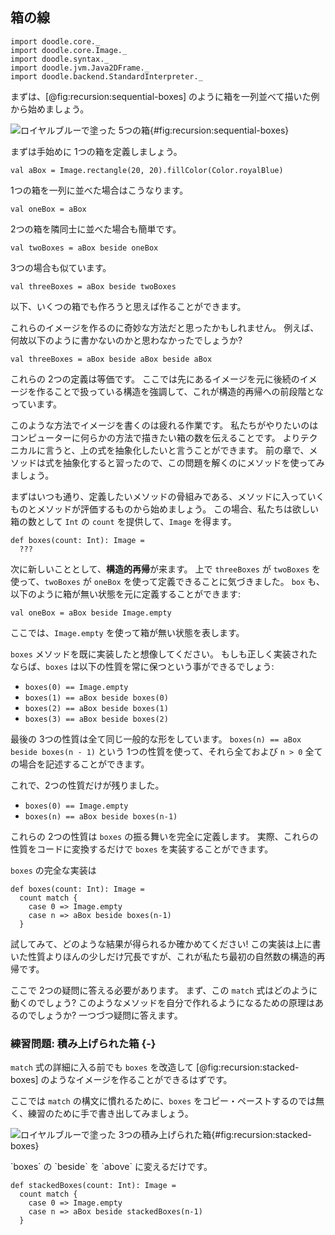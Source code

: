 ## 箱の線

```tut:invisible
import doodle.core._
import doodle.core.Image._
import doodle.syntax._
import doodle.jvm.Java2DFrame._
import doodle.backend.StandardInterpreter._
```

まずは、[@fig:recursion:sequential-boxes] のように箱を一列並べて描いた例から始めましょう。

![ロイヤルブルーで塗った 5つの箱](./src/pages/recursion/sequential-boxes.pdf+svg){#fig:recursion:sequential-boxes}

まずは手始めに 1つの箱を定義しましょう。

```tut:book
val aBox = Image.rectangle(20, 20).fillColor(Color.royalBlue)
```

1つの箱を一列に並べた場合はこうなります。

```tut:book
val oneBox = aBox
```

2つの箱を隣同士に並べた場合も簡単です。

```tut:book
val twoBoxes = aBox beside oneBox
```

3つの場合も似ています。

```tut:book
val threeBoxes = aBox beside twoBoxes
```

以下、いくつの箱でも作ろうと思えば作ることができます。

これらのイメージを作るのに奇妙な方法だと思ったかもしれません。
例えば、何故以下のように書かないのかと思わなかったでしょうか?

```tut:book
val threeBoxes = aBox beside aBox beside aBox
```

これらの 2つの定義は等価です。
ここでは先にあるイメージを元に後続のイメージを作ることで扱っている構造を強調して、これが構造的再帰への前段階となっています。

このような方法でイメージを書くのは疲れる作業です。
私たちがやりたいのはコンピューターに何らかの方法で描きたい箱の数を伝えることです。
よりテクニカルに言うと、上の式を抽象化したいと言うことができます。
前の章で、メソッドは式を抽象化すると習ったので、この問題を解くのにメソッドを使ってみましょう。

まずはいつも通り、定義したいメソッドの骨組みである、メソッドに入っていくものとメソッドが評価するものから始めましょう。
この場合、私たちは欲しい箱の数として `Int` の `count` を提供して、`Image` を得ます。

```tut:book
def boxes(count: Int): Image =
  ???
```

次に新しいこととして、**構造的再帰**が来ます。
上で `threeBoxes` が `twoBoxes` を使って、`twoBoxes` が `oneBox` を使って定義できることに気づきました。
`box` も、以下のように箱が無い状態を元に定義することができます:

```tut:book
val oneBox = aBox beside Image.empty
```

ここでは、`Image.empty` を使って箱が無い状態を表します。

`boxes` メソッドを既に実装したと想像してください。
もしも正しく実装されたならば、`boxes` は以下の性質を常に保つという事ができるでしょう:

- `boxes(0) == Image.empty`
- `boxes(1) == aBox beside boxes(0)`
- `boxes(2) == aBox beside boxes(1)`
- `boxes(3) == aBox beside boxes(2)`

最後の 3つの性質は全て同じ一般的な形をしています。
`boxes(n) == aBox beside boxes(n - 1)` という 1つの性質を使って、それら全ておよび `n > 0` 全ての場合を記述することができます。

これで、2つの性質だけが残りました。

- `boxes(0) == Image.empty`
- `boxes(n) == aBox beside boxes(n-1)`

これらの 2つの性質は `boxes` の振る舞いを完全に定義します。
実際、これらの性質をコードに変換するだけで `boxes` を実装することができます。

`boxes` の完全な実装は

```tut:book
def boxes(count: Int): Image =
  count match {
    case 0 => Image.empty
    case n => aBox beside boxes(n-1)
  }
```

試してみて、どのような結果が得られるか確かめてください!
この実装は上に書いた性質よりほんの少しだけ冗長ですが、これが私たち最初の自然数の構造的再帰です。

ここで 2つの疑問に答える必要があります。
まず、この `match` 式はどのように動くのでしょう?
このようなメソッドを自分で作れるようになるための原理はあるのでしょうか?
一つづつ疑問に答えます。

### 練習問題: 積み上げられた箱 {-}

`match` 式の詳細に入る前でも `boxes` を改造して [@fig:recursion:stacked-boxes] のようなイメージを作ることができるはずです。

ここでは `match` の構文に慣れるために、`boxes` をコピー・ペーストするのでは無く、練習のために手で書き出してみましょう。

![ロイヤルブルーで塗った 3つの積み上げられた箱](./src/pages/recursion/sequential-boxes.pdf+svg){#fig:recursion:stacked-boxes}

<div class="solution">
`boxes` の `beside` を `above` に変えるだけです。

```tut:book
def stackedBoxes(count: Int): Image =
  count match {
    case 0 => Image.empty
    case n => aBox beside stackedBoxes(n-1)
  }
```
</div>
